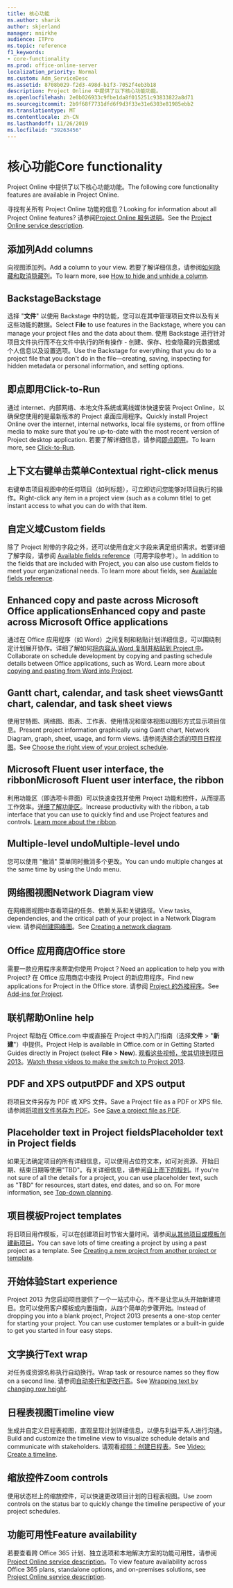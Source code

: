 ```yaml
---
title: 核心功能
ms.author: sharik
author: skjerland
manager: mnirkhe
audience: ITPro
ms.topic: reference
f1_keywords:
- core-functionality
ms.prod: office-online-server
localization_priority: Normal
ms.custom: Adm_ServiceDesc
ms.assetid: 8708b029-f2d3-498d-b1f3-7052f4eb3b18
description: Project Online 中提供了以下核心功能功能。
ms.openlocfilehash: 2e0b026933c9fbe1da8f015251c93833822a8d71
ms.sourcegitcommit: 2b9f68f7731dfd6f9d3f33e31e6303e81985ebb2
ms.translationtype: MT
ms.contentlocale: zh-CN
ms.lasthandoff: 11/26/2019
ms.locfileid: "39263456"
---
```

# <a name="core-functionality"></a><span data-ttu-id="8e798-103">核心功能</span><span class="sxs-lookup"><span data-stu-id="8e798-103">Core functionality</span></span>

<span data-ttu-id="8e798-104">Project Online 中提供了以下核心功能功能。</span><span class="sxs-lookup"><span data-stu-id="8e798-104">The following core functionality features are available in Project Online.</span></span>
  
<span data-ttu-id="8e798-105">寻找有关所有 Project Online 功能的信息？</span><span class="sxs-lookup"><span data-stu-id="8e798-105">Looking for information about all Project Online features?</span></span> <span data-ttu-id="8e798-106">请参阅[Project Online 服务说明](project-online-service-description.md)。</span><span class="sxs-lookup"><span data-stu-id="8e798-106">See the [Project Online service description](project-online-service-description.md).</span></span>
  
## <a name="add-columns"></a><span data-ttu-id="8e798-107">添加列</span><span class="sxs-lookup"><span data-stu-id="8e798-107">Add columns</span></span>

<span data-ttu-id="8e798-108">向视图添加列。</span><span class="sxs-lookup"><span data-stu-id="8e798-108">Add a column to your view.</span></span> <span data-ttu-id="8e798-109">若要了解详细信息，请参阅[如何隐藏和取消隐藏列](https://go.microsoft.com/fwlink/p/?LinkId=271343)。</span><span class="sxs-lookup"><span data-stu-id="8e798-109">To learn more, see [How to hide and unhide a column](https://go.microsoft.com/fwlink/p/?LinkId=271343).</span></span>
  
## <a name="backstage"></a><span data-ttu-id="8e798-110">Backstage</span><span class="sxs-lookup"><span data-stu-id="8e798-110">Backstage</span></span>

<span data-ttu-id="8e798-111">选择 "**文件**" 以使用 Backstage 中的功能，您可以在其中管理项目文件以及有关这些功能的数据。</span><span class="sxs-lookup"><span data-stu-id="8e798-111">Select **File** to use features in the Backstage, where you can manage your project files and the data about them.</span></span> <span data-ttu-id="8e798-112">使用 Backstage 进行针对项目文件执行而不在文件中执行的所有操作 - 创建、保存、检查隐藏的元数据或个人信息以及设置选项。</span><span class="sxs-lookup"><span data-stu-id="8e798-112">Use the Backstage for everything that you do to a project file that you don't do in the file—creating, saving, inspecting for hidden metadata or personal information, and setting options.</span></span> 
  
## <a name="click-to-run"></a><span data-ttu-id="8e798-113">即点即用</span><span class="sxs-lookup"><span data-stu-id="8e798-113">Click-to-Run</span></span>

<span data-ttu-id="8e798-114">通过 internet、内部网络、本地文件系统或离线媒体快速安装 Project Online，以确保您使用的是最新版本的 Project 桌面应用程序。</span><span class="sxs-lookup"><span data-stu-id="8e798-114">Quickly install Project Online over the internet, internal networks, local file systems, or from offline media to make sure that you're up-to-date with the most recent version of Project desktop application.</span></span> <span data-ttu-id="8e798-115">若要了解详细信息，请参阅[即点即用](https://go.microsoft.com/fwlink/p/?LinkId=271596)。</span><span class="sxs-lookup"><span data-stu-id="8e798-115">To learn more, see [Click-to-Run](https://go.microsoft.com/fwlink/p/?LinkId=271596).</span></span>
  
## <a name="contextual-right-click-menus"></a><span data-ttu-id="8e798-116">上下文右键单击菜单</span><span class="sxs-lookup"><span data-stu-id="8e798-116">Contextual right-click menus</span></span>

<span data-ttu-id="8e798-117">右键单击项目视图中的任何项目（如列标题），可立即访问您能够对项目执行的操作。</span><span class="sxs-lookup"><span data-stu-id="8e798-117">Right-click any item in a project view (such as a column title) to get instant access to what you can do with that item.</span></span>
  
## <a name="custom-fields"></a><span data-ttu-id="8e798-118">自定义域</span><span class="sxs-lookup"><span data-stu-id="8e798-118">Custom fields</span></span>

<span data-ttu-id="8e798-p105">除了 Project 附带的字段之外，还可以使用自定义字段来满足组织需求。若要详细了解字段，请参阅 [Available fields reference](https://support.office.com/en-us/article/Available-fields-reference-615a4563-1cc3-40f4-b66f-1b17e793a460)（可用字段参考）。</span><span class="sxs-lookup"><span data-stu-id="8e798-p105">In addition to the fields that are included with Project, you can also use custom fields to meet your organizational needs. To learn more about fields, see [Available fields reference](https://support.office.com/en-us/article/Available-fields-reference-615a4563-1cc3-40f4-b66f-1b17e793a460).</span></span>
  
## <a name="enhanced-copy-and-paste-across-microsoft-office-applications"></a><span data-ttu-id="8e798-121">Enhanced copy and paste across Microsoft Office applications</span><span class="sxs-lookup"><span data-stu-id="8e798-121">Enhanced copy and paste across Microsoft Office applications</span></span>

<span data-ttu-id="8e798-p106">通过在 Office 应用程序（如 Word）之间复制和粘贴计划详细信息，可以围绕制定计划展开协作。详细了解如何[将内容从 Word 复制并粘贴到 Project 中](https://go.microsoft.com/fwlink/p/?LinkId=271330)。</span><span class="sxs-lookup"><span data-stu-id="8e798-p106">Collaborate on schedule development by copying and pasting schedule details between Office applications, such as Word. Learn more about [copying and pasting from Word into Project](https://go.microsoft.com/fwlink/p/?LinkId=271330).</span></span>
  
## <a name="gantt-chart-calendar-and-task-sheet-views"></a><span data-ttu-id="8e798-124">Gantt chart, calendar, and task sheet views</span><span class="sxs-lookup"><span data-stu-id="8e798-124">Gantt chart, calendar, and task sheet views</span></span>

<span data-ttu-id="8e798-125">使用甘特图、网络图、图表、工作表、使用情况和窗体视图以图形方式显示项目信息。</span><span class="sxs-lookup"><span data-stu-id="8e798-125">Present project information graphically using Gantt chart, Network Diagram, graph, sheet, usage, and form views.</span></span> <span data-ttu-id="8e798-126">请参阅[选择合适的项目日程视图](https://go.microsoft.com/fwlink/?LinkId=402905)。</span><span class="sxs-lookup"><span data-stu-id="8e798-126">See [Choose the right view of your project schedule](https://go.microsoft.com/fwlink/?LinkId=402905).</span></span>
  
## <a name="microsoft-fluent-user-interface-the-ribbon"></a><span data-ttu-id="8e798-127">Microsoft Fluent user interface, the ribbon</span><span class="sxs-lookup"><span data-stu-id="8e798-127">Microsoft Fluent user interface, the ribbon</span></span>

<span data-ttu-id="8e798-p108">利用功能区（即选项卡界面）可以快速查找并使用 Project 功能和控件，从而提高工作效率。[详细了解功能区](https://go.microsoft.com/fwlink/p/?LinkId=271325)。</span><span class="sxs-lookup"><span data-stu-id="8e798-p108">Increase productivity with the ribbon, a tab interface that you can use to quickly find and use Project features and controls. [Learn more about the ribbon](https://go.microsoft.com/fwlink/p/?LinkId=271325).</span></span>
  
## <a name="multiple-level-undo"></a><span data-ttu-id="8e798-130">Multiple-level undo</span><span class="sxs-lookup"><span data-stu-id="8e798-130">Multiple-level undo</span></span>

<span data-ttu-id="8e798-131">您可以使用 "撤消" 菜单同时撤消多个更改。</span><span class="sxs-lookup"><span data-stu-id="8e798-131">You can undo multiple changes at the same time by using the Undo menu.</span></span> 
  
## <a name="network-diagram-view"></a><span data-ttu-id="8e798-132">网络图视图</span><span class="sxs-lookup"><span data-stu-id="8e798-132">Network Diagram view</span></span>

<span data-ttu-id="8e798-133">在网络图视图中查看项目的任务、依赖关系和关键路径。</span><span class="sxs-lookup"><span data-stu-id="8e798-133">View tasks, dependencies, and the critical path of your project in a Network Diagram view.</span></span> <span data-ttu-id="8e798-134">请参阅[创建网络图](https://go.microsoft.com/fwlink/p/?LinkId=271338)。</span><span class="sxs-lookup"><span data-stu-id="8e798-134">See [Creating a network diagram](https://go.microsoft.com/fwlink/p/?LinkId=271338).</span></span>
  
## <a name="office-store"></a><span data-ttu-id="8e798-135">Office 应用商店</span><span class="sxs-lookup"><span data-stu-id="8e798-135">Office store</span></span>

<span data-ttu-id="8e798-136">需要一款应用程序来帮助你使用 Project？</span><span class="sxs-lookup"><span data-stu-id="8e798-136">Need an application to help you with Project?</span></span> <span data-ttu-id="8e798-137">在 Office 应用商店中查找 Project 的新应用程序。</span><span class="sxs-lookup"><span data-stu-id="8e798-137">Find new applications for Project in the Office store.</span></span> <span data-ttu-id="8e798-138">请参阅 [Project 的外接程序](https://go.microsoft.com/fwlink/?LinkId=273883)。</span><span class="sxs-lookup"><span data-stu-id="8e798-138">See [Add-ins for Project](https://go.microsoft.com/fwlink/?LinkId=273883).</span></span>
  
## <a name="online-help"></a><span data-ttu-id="8e798-139">联机帮助</span><span class="sxs-lookup"><span data-stu-id="8e798-139">Online help</span></span>

<span data-ttu-id="8e798-140">Project 帮助在 Office.com 中或直接在 Project 中的入门指南（选择**文件** \> "**新建**"）中提供。</span><span class="sxs-lookup"><span data-stu-id="8e798-140">Project Help is available in Office.com or in Getting Started Guides directly in Project (select **File** \> **New**).</span></span> <span data-ttu-id="8e798-141">[观看这些视频，使其切换到项目 2013](https://go.microsoft.com/fwlink/p/?LinkId=271325)。</span><span class="sxs-lookup"><span data-stu-id="8e798-141">[Watch these videos to make the switch to Project 2013](https://go.microsoft.com/fwlink/p/?LinkId=271325).</span></span>
  
## <a name="pdf-and-xps-output"></a><span data-ttu-id="8e798-142">PDF and XPS output</span><span class="sxs-lookup"><span data-stu-id="8e798-142">PDF and XPS output</span></span>

<span data-ttu-id="8e798-143">将项目文件另存为 PDF 或 XPS 文件。</span><span class="sxs-lookup"><span data-stu-id="8e798-143">Save a Project file as a PDF or XPS file.</span></span> <span data-ttu-id="8e798-144">请参阅[将项目文件另存为 PDF](https://go.microsoft.com/fwlink/p/?LinkId=271350)。</span><span class="sxs-lookup"><span data-stu-id="8e798-144">See [Save a project file as PDF](https://go.microsoft.com/fwlink/p/?LinkId=271350).</span></span>
  
## <a name="placeholder-text-in-project-fields"></a><span data-ttu-id="8e798-145">Placeholder text in Project fields</span><span class="sxs-lookup"><span data-stu-id="8e798-145">Placeholder text in Project fields</span></span>

<span data-ttu-id="8e798-p113">如果无法确定项目的所有详细信息，可以使用占位符文本，如可对资源、开始日期、结束日期等使用"TBD"。有关详细信息，请参阅[自上而下的规划](https://go.microsoft.com/fwlink/p/?LinkId=271333)。</span><span class="sxs-lookup"><span data-stu-id="8e798-p113">If you're not sure of all the details for a project, you can use placeholder text, such as "TBD" for resources, start dates, end dates, and so on. For more information, see [Top-down planning](https://go.microsoft.com/fwlink/p/?LinkId=271333).</span></span>
  
## <a name="project-templates"></a><span data-ttu-id="8e798-148">项目模板</span><span class="sxs-lookup"><span data-stu-id="8e798-148">Project templates</span></span>

<span data-ttu-id="8e798-p114">将旧项目用作模板，可以在创建项目时节省大量时间。请参阅[从其他项目或模板创建新项目](https://go.microsoft.com/fwlink/p/?LinkId=271328)。</span><span class="sxs-lookup"><span data-stu-id="8e798-p114">You can save lots of time creating a project by using a past project as a template. See [Creating a new project from another project or template](https://go.microsoft.com/fwlink/p/?LinkId=271328).</span></span>
  
## <a name="start-experience"></a><span data-ttu-id="8e798-151">开始体验</span><span class="sxs-lookup"><span data-stu-id="8e798-151">Start experience</span></span>

<span data-ttu-id="8e798-p115">Project 2013 为您启动项目提供了一个一站式中心，而不是让您从头开始新建项目。您可以使用客户模板或内置指南，从四个简单的步骤开始。</span><span class="sxs-lookup"><span data-stu-id="8e798-p115">Instead of dropping you into a blank project, Project 2013 presents a one-stop center for starting your project. You can use customer templates or a built-in guide to get you started in four easy steps.</span></span>
  
## <a name="text-wrap"></a><span data-ttu-id="8e798-154">文字换行</span><span class="sxs-lookup"><span data-stu-id="8e798-154">Text wrap</span></span>

<span data-ttu-id="8e798-155">对任务或资源名称执行自动换行。</span><span class="sxs-lookup"><span data-stu-id="8e798-155">Wrap task or resource names so they flow on a second line.</span></span> <span data-ttu-id="8e798-156">请参阅[自动换行和更改行高](https://go.microsoft.com/fwlink/p/?LinkId=271344)。</span><span class="sxs-lookup"><span data-stu-id="8e798-156">See [Wrapping text by changing row height](https://go.microsoft.com/fwlink/p/?LinkId=271344).</span></span>
  
## <a name="timeline-view"></a><span data-ttu-id="8e798-157">日程表视图</span><span class="sxs-lookup"><span data-stu-id="8e798-157">Timeline view</span></span>

<span data-ttu-id="8e798-158">生成并自定义日程表视图，直观呈现计划详细信息，以便与利益干系人进行沟通。</span><span class="sxs-lookup"><span data-stu-id="8e798-158">Build and customize the timeline view to visualize schedule details and communicate with stakeholders.</span></span> <span data-ttu-id="8e798-159">请观看[视频：创建日程表](https://go.microsoft.com/fwlink/?LinkId=402912)。</span><span class="sxs-lookup"><span data-stu-id="8e798-159">See [Video: Create a timeline](https://go.microsoft.com/fwlink/?LinkId=402912).</span></span>
  
## <a name="zoom-controls"></a><span data-ttu-id="8e798-160">缩放控件</span><span class="sxs-lookup"><span data-stu-id="8e798-160">Zoom controls</span></span>

<span data-ttu-id="8e798-161">使用状态栏上的缩放控件，可以快速更改项目计划的日程表视图。</span><span class="sxs-lookup"><span data-stu-id="8e798-161">Use zoom controls on the status bar to quickly change the timeline perspective of your project schedules.</span></span> 
  
## <a name="feature-availability"></a><span data-ttu-id="8e798-162">功能可用性</span><span class="sxs-lookup"><span data-stu-id="8e798-162">Feature availability</span></span>

<span data-ttu-id="8e798-163">若要查看跨 Office 365 计划、独立选项和本地解决方案的功能可用性，请参阅[Project Online service description](project-online-service-description.md)。</span><span class="sxs-lookup"><span data-stu-id="8e798-163">To view feature availability across Office 365 plans, standalone options, and on-premises solutions, see [Project Online service description](project-online-service-description.md).</span></span>
  

